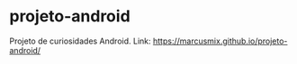 # projeto-android
Projeto de curiosidades Android.
Link:  https://marcusmix.github.io/projeto-android/
